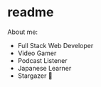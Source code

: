# readme
About me:

- Full Stack Web Developer  
- Video Gamer
- Podcast Listener
- Japanese Learner
- Stargazer 🔭
